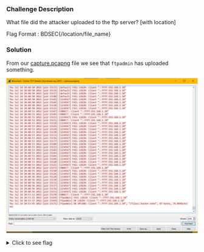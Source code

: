 ### Challenge Description

What file did the attacker uploaded to the ftp server? [with location]

Flag Format : BDSEC{/location/file_name}

### Solution

From our [capture.pcapng](attachments/capture.pcapng) file we see that `ftpadmin` has uploaded something. 

![](img/wireshark-uploaded-file-1.png)

<details>
  <summary>Click to see flag</summary> 
  
    BDSEC{/files/.hacker.note}

</details>